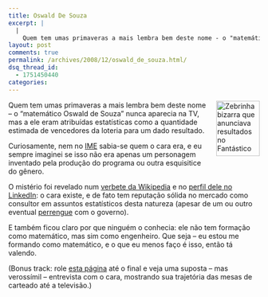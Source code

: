 ```yaml
---
title: Oswald De Souza
excerpt: |
  |
    Quem tem umas primaveras a mais lembra bem deste nome - o "matemático Oswald de Souza" nunca aparecia na TV, mas a ele eram atribuídas estatísticas como a quantidade estimada de vencedores da loteria para um dado resultado. Curiosamente, nem...
layout: post
comments: true
permalink: /archives/2008/12/oswald_de_souza.html/
dsq_thread_id:
  - 1751450440
categories:
---
```

<span class="mt-enclosure mt-enclosure-image"><img title="Zebrinha bizarra que anunciava resultados no Fantástico" src="//chester.me/archives/img/mt/2008/12/30/zebrinha.gif" width="87" height="111" class="mt-image-right" style="float: right; margin: 0 0 20px 20px;" /></span>Quem tem umas primaveras a mais lembra bem deste nome &#8211; o &#8220;matemático Oswald de Souza&#8221; nunca aparecia na TV, mas a ele eram atribuídas estatísticas como a quantidade estimada de vencedores da loteria para um dado resultado.

Curiosamente, nem no [IME][1] sabia-se quem o cara era, e eu sempre imaginei se isso não era apenas um personagem inventado pela produção do programa ou outra esquisitice do gênero.

O mistério foi revelado num [verbete da Wikipedia][2] e no [perfil dele no LinkedIn][3]: o cara existe, e de fato tem reputação sólida no mercado como consultor em assuntos estatísticos desta natureza (apesar de um ou outro eventual [perrengue][4] com o governo).

E também ficou claro por que ninguém o conhecia: ele não tem formação como matemático, mas sim como engenheiro. Que seja &#8211; eu estou me formando como matemático, e o que eu menos faço é isso, então tá valendo.

(Bonus track: role [esta página][5] até o final e veja uma suposta &#8211; mas verossímil &#8211; entrevista com o cara, mostrando sua trajetória das mesas de carteado até a televisão.)

 [1]: http://www.ime.usp.br
 [2]: http://pt.wikipedia.org/wiki/Oswald_de_Souza
 [3]: http://www.linkedin.com/pub/9/74a/449
 [4]: http://www.centraljuridica.com/materia/3098/direito_civil/caixa_nao_descumpriu_contrato_com_matematico_oswald_de_souza.html
 [5]: http://www.clubapostar.com/bingo-online.asp
